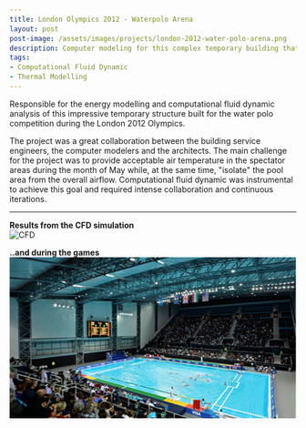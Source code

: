 ```yaml
---
title: London Olympics 2012 - Waterpolo Arena
layout: post
post-image: /assets/images/projects/london-2012-water-polo-arena.png
description: Computer modeling for this complex temporary building that hosted the water polo competition during the London 2012 Olympics 
tags:
- Computational Fluid Dynamic
- Thermal Modelling
---
```


Responsible for the energy modelling and computational fluid dynamic analysis of this impressive temporary structure built for the water polo competition during the London 2012 Olympics.

The project was a great collaboration between the building service engineers, the computer modelers and the architects. The main challenge for the project was to provide acceptable air temperature in the spectator areas during the month of May while, at the same time, "isolate" the pool area from the overall airflow. Computational fluid dynamic was instrumental to achieve this goal and required intense collaboration and continuous iterations.

---


**Results from the CFD simulation**<br>
![CFD](/assets/images/projects/waterpolo_CFD.png)

**..and during the games**<br>
![CFD](/assets/images/projects/waterpolo1.png)


